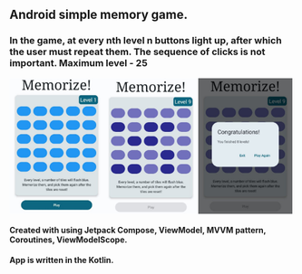 ## Android simple memory game.
### In the game, at every nth level n buttons light up, after which the user must repeat them. The sequence of clicks is not important. Maximum level - 25
<div style="display: flex; width 100%">
  <img src="images/game_start.jpg" width="33%"/>
  <img src="images/level_preview.jpg" width="33%"/>
  <img src="images/game_end.jpg" width="33%"/>
</div>

#### Created with using Jetpack Compose, ViewModel, MVVM pattern, Coroutines, ViewModelScope. 
#### App is written in the Kotlin.

